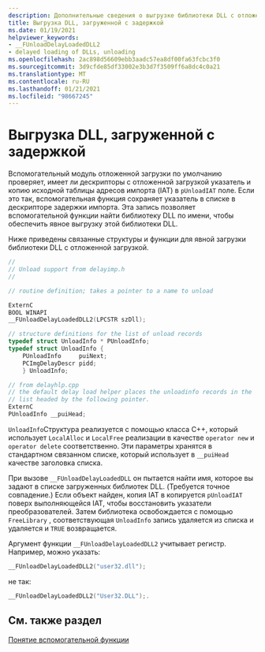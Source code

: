 ```yaml
---
description: Дополнительные сведения о выгрузке библиотеки DLL с отложенной загрузкой
title: Выгрузка DLL, загруженной с задержкой
ms.date: 01/19/2021
helpviewer_keywords:
- __FUnloadDelayLoadedDLL2
- delayed loading of DLLs, unloading
ms.openlocfilehash: 2ac898d56609ebb3aadc57ea8df00fa63fcbc3f0
ms.sourcegitcommit: 3d9cfde85df33002e3b3d7f3509ff6a8dc4c0a21
ms.translationtype: MT
ms.contentlocale: ru-RU
ms.lasthandoff: 01/21/2021
ms.locfileid: "98667245"
---
```

# <a name="unload-a-delay-loaded-dll"></a>Выгрузка DLL, загруженной с задержкой

Вспомогательный модуль отложенной загрузки по умолчанию проверяет, имеет ли дескрипторы с отложенной загрузкой указатель и копию исходной таблицы адресов импорта (IAT) в `pUnloadIAT` поле. Если это так, вспомогательная функция сохраняет указатель в списке в дескрипторе задержки импорта. Эта запись позволяет вспомогательной функции найти библиотеку DLL по имени, чтобы обеспечить явное выгрузку этой библиотеки DLL.

Ниже приведены связанные структуры и функции для явной загрузки библиотеки DLL с отложенной загрузкой.

```cpp
//
// Unload support from delayimp.h
//

// routine definition; takes a pointer to a name to unload

ExternC
BOOL WINAPI
__FUnloadDelayLoadedDLL2(LPCSTR szDll);

// structure definitions for the list of unload records
typedef struct UnloadInfo * PUnloadInfo;
typedef struct UnloadInfo {
    PUnloadInfo     puiNext;
    PCImgDelayDescr pidd;
    } UnloadInfo;

// from delayhlp.cpp
// the default delay load helper places the unloadinfo records in the
// list headed by the following pointer.
ExternC
PUnloadInfo __puiHead;
```

`UnloadInfo`Структура реализуется с помощью класса C++, который использует `LocalAlloc` и `LocalFree` реализации в качестве `operator new` и `operator delete` соответственно. Эти параметры хранятся в стандартном связанном списке, который использует в `__puiHead` качестве заголовка списка.

При вызове `__FUnloadDelayLoadedDLL` он пытается найти имя, которое вы задают в списке загруженных библиотек DLL. (Требуется точное совпадение.) Если объект найден, копия IAT в копируется `pUnloadIAT` поверх выполняющейся IAT, чтобы восстановить указатели преобразователей. Затем библиотека освобождается с помощью `FreeLibrary` , соответствующая `UnloadInfo` запись удаляется из списка и удаляется и `TRUE` возвращается.

Аргумент функции `__FUnloadDelayLoadedDLL2` учитывает регистр. Например, можно указать:

```cpp
__FUnloadDelayLoadedDLL2("user32.dll");
```

не так:

```cpp
__FUnloadDelayLoadedDLL2("User32.DLL");.
```

## <a name="see-also"></a>См. также раздел

[Понятие вспомогательной функции](understanding-the-helper-function.md)
